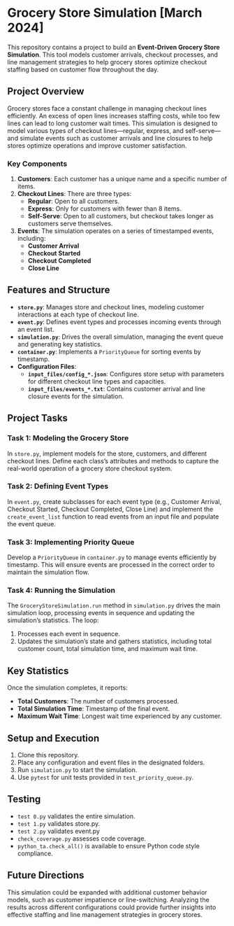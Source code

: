 # Grocery Store Simulation [March 2024]

This repository contains a project to build an **Event-Driven Grocery Store Simulation**. This tool models customer arrivals, checkout processes, and line management strategies to help grocery stores optimize checkout staffing based on customer flow throughout the day.

## Project Overview

Grocery stores face a constant challenge in managing checkout lines efficiently. An excess of open lines increases staffing costs, while too few lines can lead to long customer wait times. This simulation is designed to model various types of checkout lines—regular, express, and self-serve—and simulate events such as customer arrivals and line closures to help stores optimize operations and improve customer satisfaction.

### Key Components

1. **Customers**: Each customer has a unique name and a specific number of items.
2. **Checkout Lines**: There are three types:
   - **Regular**: Open to all customers.
   - **Express**: Only for customers with fewer than 8 items.
   - **Self-Serve**: Open to all customers, but checkout takes longer as customers serve themselves.
3. **Events**: The simulation operates on a series of timestamped events, including:
   - **Customer Arrival**
   - **Checkout Started**
   - **Checkout Completed**
   - **Close Line**

## Features and Structure

- **`store.py`**: Manages store and checkout lines, modeling customer interactions at each type of checkout line.
- **`event.py`**: Defines event types and processes incoming events through an event list.
- **`simulation.py`**: Drives the overall simulation, managing the event queue and generating key statistics.
- **`container.py`**: Implements a `PriorityQueue` for sorting events by timestamp.
- **Configuration Files**:
  - **`input_files/config_*.json`**: Configures store setup with parameters for different checkout line types and capacities.
  - **`input_files/events_*.txt`**: Contains customer arrival and line closure events for the simulation.

## Project Tasks

### Task 1: Modeling the Grocery Store

In `store.py`, implement models for the store, customers, and different checkout lines. Define each class’s attributes and methods to capture the real-world operation of a grocery store checkout system.

### Task 2: Defining Event Types

In `event.py`, create subclasses for each event type (e.g., Customer Arrival, Checkout Started, Checkout Completed, Close Line) and implement the `create_event_list` function to read events from an input file and populate the event queue.

### Task 3: Implementing Priority Queue

Develop a `PriorityQueue` in `container.py` to manage events efficiently by timestamp. This will ensure events are processed in the correct order to maintain the simulation flow.

### Task 4: Running the Simulation

The `GroceryStoreSimulation.run` method in `simulation.py` drives the main simulation loop, processing events in sequence and updating the simulation’s statistics. The loop:
1. Processes each event in sequence.
2. Updates the simulation’s state and gathers statistics, including total customer count, total simulation time, and maximum wait time.

## Key Statistics

Once the simulation completes, it reports:
- **Total Customers**: The number of customers processed.
- **Total Simulation Time**: Timestamp of the final event.
- **Maximum Wait Time**: Longest wait time experienced by any customer.

## Setup and Execution

1. Clone this repository.
2. Place any configuration and event files in the designated folders.
3. Run `simulation.py` to start the simulation.
4. Use `pytest` for unit tests provided in `test_priority_queue.py`.

## Testing

- `test 0.py` validates the entire simulation.
- `test 1.py` validates store.py.
- `test 2.py` validates event.py
- `check_coverage.py` assesses code coverage.
- `python_ta.check_all()` is available to ensure Python code style compliance.

## Future Directions

This simulation could be expanded with additional customer behavior models, such as customer impatience or line-switching. Analyzing the results across different configurations could provide further insights into effective staffing and line management strategies in grocery stores.

